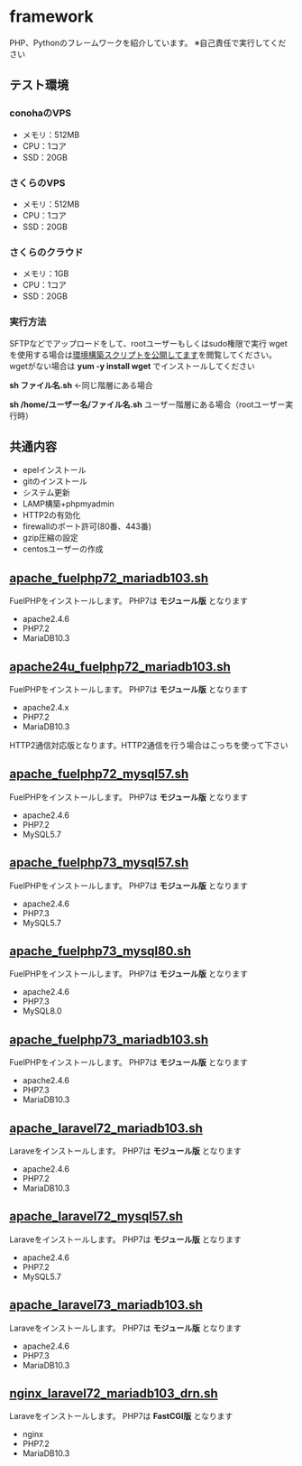 # framework
PHP、Pythonのフレームワークを紹介しています。
※自己責任で実行してください

## テスト環境
### conohaのVPS
* メモリ：512MB
* CPU：1コア
* SSD：20GB

### さくらのVPS
* メモリ：512MB
* CPU：1コア
* SSD：20GB

### さくらのクラウド
* メモリ：1GB
* CPU：1コア
* SSD：20GB

### 実行方法
SFTPなどでアップロードをして、rootユーザーもしくはsudo権限で実行
wgetを使用する場合は[環境構築スクリプトを公開してます](https://www.logw.jp/cloudserver/8886.html)を閲覧してください。
wgetがない場合は **yum -y install wget** でインストールしてください

**sh ファイル名.sh** ←同じ階層にある場合

**sh /home/ユーザー名/ファイル名.sh** ユーザー階層にある場合（rootユーザー実行時）

## 共通内容
* epelインストール
* gitのインストール
* システム更新
* LAMP構築+phpmyadmin
* HTTP2の有効化
* firewallのポート許可(80番、443番)
* gzip圧縮の設定
* centosユーザーの作成

## [apache_fuelphp72_mariadb103.sh](https://github.com/site-lab/framework/blob/master/apache_fuelphp72_mariadb103.sh)
FuelPHPをインストールします。
PHP7は **モジュール版** となります
* apache2.4.6
* PHP7.2
* MariaDB10.3

## [apache24u_fuelphp72_mariadb103.sh](https://github.com/site-lab/framework/blob/master/apache24u_fuelphp72_mariadb103.sh)
FuelPHPをインストールします。
PHP7は **モジュール版** となります
* apache2.4.x
* PHP7.2
* MariaDB10.3

HTTP2通信対応版となります。HTTP2通信を行う場合はこっちを使って下さい


## [apache_fuelphp72_mysql57.sh](https://github.com/site-lab/framework/blob/master/apache_fuelphp72_mysql57.sh)
FuelPHPをインストールします。
PHP7は **モジュール版** となります
* apache2.4.6
* PHP7.2
* MySQL5.7

## [apache_fuelphp73_mysql57.sh](https://github.com/site-lab/framework/blob/master/apache_fuelphp73_mysql57.sh)
FuelPHPをインストールします。
PHP7は **モジュール版** となります
* apache2.4.6
* PHP7.3
* MySQL5.7

## [apache_fuelphp73_mysql80.sh](https://github.com/site-lab/framework/blob/master/apache_fuelphp73_mysql80.sh)
FuelPHPをインストールします。
PHP7は **モジュール版** となります
* apache2.4.6
* PHP7.3
* MySQL8.0



## [apache_fuelphp73_mariadb103.sh](https://github.com/site-lab/framework/blob/master/apache_fuelphp73_mariadb103.sh)
FuelPHPをインストールします。
PHP7は **モジュール版** となります
* apache2.4.6
* PHP7.3
* MariaDB10.3

## [apache_laravel72_mariadb103.sh](https://github.com/site-lab/framework/blob/master/apache_laravel72_mariadb103.sh)
Laraveをインストールします。
PHP7は **モジュール版** となります
* apache2.4.6
* PHP7.2
* MariaDB10.3

## [apache_laravel72_mysql57.sh](https://github.com/site-lab/framework/blob/master/apache_laravel72_mysql57.sh)
Laraveをインストールします。
PHP7は **モジュール版** となります
* apache2.4.6
* PHP7.2
* MySQL5.7


## [apache_laravel73_mariadb103.sh](https://github.com/site-lab/framework/blob/master/apache_laravel72_mariadb103.sh)
Laraveをインストールします。
PHP7は **モジュール版** となります
* apache2.4.6
* PHP7.3
* MariaDB10.3

## [nginx_laravel72_mariadb103_drn.sh](https://github.com/site-lab/framework/blob/master/nginx_laravel72_mariadb103_drn.sh)
Laraveをインストールします。
PHP7は **FastCGI版** となります
* nginx
* PHP7.2
* MariaDB10.3
